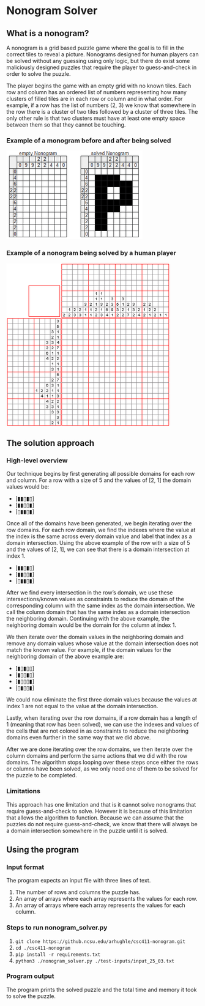 # Nonogram Solver

## What is a nonogram?

A nonogram is a grid based puzzle game where the goal is to fill in the correct tiles to reveal a picture. Nonograms designed for human players can be solved without any guessing using only logic, but there do exist some maliciously designed puzzles that require the player to guess-and-check in order to solve the puzzle.

The player begins the game with an empty grid with no known tiles. Each row and column has an ordered list of numbers representing how many clusters of filled tiles are in each row or column and in what order. For example, if a row has the list of numbers (2, 3) we know that somewhere in the row there is a cluster of two tiles followed by a cluster of three tiles. The only other rule is that two clusters must have at least one empty space between them so that they cannot be touching.

### Example of a monogram before and after being solved

![Example of a monogram before and after being solved](/media/nonogram-before-after.png)

### Example of a nonogram being solved by a human player

![Example of a nonogram being solved by a human player](/media/nonogram-solving.gif)

## The solution approach

### High-level overview

Our technique begins by first generating all possible domains for each row and column. For a row with a size of 5 and the values of [2, 1] the domain values would be:

- [▮▮▯▮▯]
- [▮▮▯▯▮]
- [▯▮▮▯▮]

Once all of the domains have been generated, we begin iterating over the row domains. For each row domain, we find the indexes where the value at the index is the same across every domain value and label that index as a domain intersection. Using the above example of the row with a size of 5 and the values of [2, 1], we can see that there is a domain intersection at index 1.

- [▮▮▯▮▯]
- [▮▮▯▯▮]
- [▯▮▮▯▮]

After we find every intersection in the row’s domain, we use these intersections/known values as constraints to reduce the domain of the corresponding column with the same index as the domain intersection. We call the column domain that has the same index as a domain intersection the neighboring domain. Continuing with the above example, the neighboring domain would be the domain for the column at index 1.

We then iterate over the domain values in the neighboring domain and remove any domain values whose value at the domain intersection does not match the known value. For example, if the domain values for the neighboring domain of the above example are:

- [▮▯▮▯▯]
- [▮▯▯▮▯]
- [▮▯▯▯▮]
- [▯▮▯▯▮]

We could now eliminate the first three domain values because the values at index 1 are not equal to the value at the domain intersection.

Lastly, when iterating over the row domains, if a row domain has a length of 1 (meaning that row has been solved), we can use the indexes and values of the cells that are not colored in as constraints to reduce the neighboring domains even further in the same way that we did above.

After we are done iterating over the row domains, we then iterate over the column domains and perform the same actions that we did with the row domains. The algorithm stops looping over these steps once either the rows or columns have been solved, as we only need one of them to be solved for the puzzle to be completed.

### Limitations

This approach has one limitation and that is it cannot solve nonograms that require guess-and-check to solve. However it is because of this limitation that allows the algorithm to function. Because we can assume that the puzzles do not require guess-and-check, we know that there will always be a domain intersection somewhere in the puzzle until it is solved.

## Using the program

### Input format

The program expects an input file with three lines of text.

1. The number of rows and columns the puzzle has.
2. An array of arrays where each array represents the values for each row.
3. An array of arrays where each array represents the values for each column.

### Steps to run nonogram_solver.py

1. `git clone https://github.ncsu.edu/arhughle/csc411-nonogram.git`
2. `cd ./csc411-nonogram`
3. `pip install -r requirements.txt`
4. `python3 ./nonogram_solver.py ./test-inputs/input_25_03.txt`

### Program output

The program prints the solved puzzle and the total time and memory it took to solve the puzzle.
